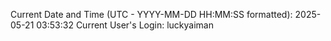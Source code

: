 Current Date and Time (UTC - YYYY-MM-DD HH:MM:SS formatted): 2025-05-21 03:53:32
Current User's Login: luckyaiman
